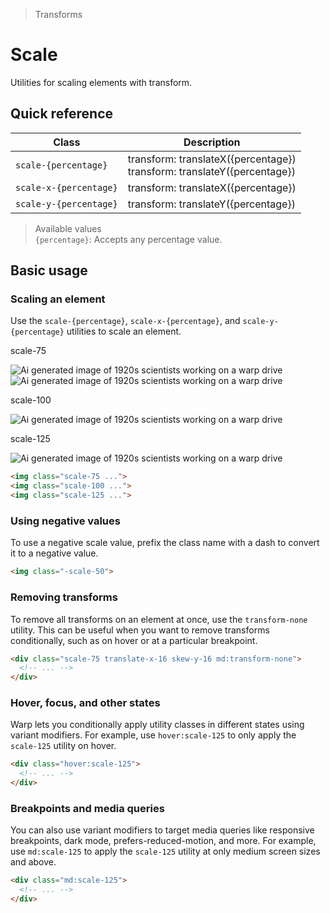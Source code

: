 > Transforms

# Scale

Utilities for scaling elements with transform.

## Quick reference

| Class                  | Description                                                                  |
|------------------------|------------------------------------------------------------------------------|
| `scale-{percentage}`   | transform: translateX({percentage})<br />transform: translateY({percentage}) |
| `scale-x-{percentage}` | transform: translateX({percentage})                                          |
| `scale-y-{percentage}` | transform: translateY({percentage})                                          |

> Available values <br />
> `{percentage}`: Accepts any percentage value. <br />

## Basic usage

### Scaling an element
Use the `scale-{percentage}`, `scale-x-{percentage}`, and `scale-y-{percentage}` utilities to scale an element.

<container>
<div class="flex items-center justify-around gap-16 sm:gap-4 pd-font-mono font-bold p-8 px-12 sm:px-8 pb-10 shrink-0">
<div class="flex flex-col items-center shrink-0">
  <p class="pd-font-medium pd-text-sm pd-text-slate-500 pd-font-mono text-center mb-32 dark:pd-text-slate-400">scale-75</p>
  <div class="relative">
    <div class="absolute inset-0">
      <img class="w-128 h-128 object-cover rounded-8 opacity-25" src="/20s-scientists.jpg" alt="Ai generated image of 1920s scientists working on a warp drive">
    </div>
    <div class="relative z-10 scale-75">
      <img class="w-128 h-128 object-cover rounded-8 pd-shadow-xl" src="/20s-scientists.jpg" alt="Ai generated image of 1920s scientists working on a warp drive">
      <div class="absolute inset-0 ring-1 ring-inset ring-black/10 rounded-lg"></div>
    </div>
  </div>
</div>
<div class="flex flex-col items-center shrink-0">
 <p class="pd-font-medium pd-text-sm pd-text-slate-500 pd-font-mono text-center mb-32 dark:pd-text-slate-400">scale-100</p>
  <div class="relative">
    <div class="relative z-10 scale-100">
      <img class="w-128 h-128 object-cover rounded-8 pd-shadow-xl" src="/20s-scientists.jpg" alt="Ai generated image of 1920s scientists working on a warp drive">
      <div class="absolute inset-0 ring-1 ring-inset ring-black/10 rounded-lg"></div>
    </div>
  </div>
</div>
<div class="flex flex-col items-center shrink-0">
 <p class="pd-font-medium pd-text-sm pd-text-slate-500 pd-font-mono text-center mb-32 dark:pd-text-slate-400">scale-125</p>
  <div class="relative">
    <div class="relative z-10 scale-125">
      <img class="w-128 h-128 object-cover rounded-8 pd-shadow-xl" src="/20s-scientists.jpg" alt="Ai generated image of 1920s scientists working on a warp drive">
      <div class="absolute inset-0 ring-1 ring-inset ring-black/10 rounded-lg"></div>
    </div>
  </div>
</div>
</div>
</container>

```html
<img class="scale-75 ...">
<img class="scale-100 ...">
<img class="scale-125 ...">
```

### Using negative values
To use a negative scale value, prefix the class name with a dash to convert it to a negative value.

```html
<img class="-scale-50">
```

### Removing transforms
To remove all transforms on an element at once, use the `transform-none` utility.
This can be useful when you want to remove transforms conditionally, such as on hover or at a particular breakpoint.

```html
<div class="scale-75 translate-x-16 skew-y-16 md:transform-none">
  <!-- ... -->
</div>
```

### Hover, focus, and other states
Warp lets you conditionally apply utility classes in different states using variant modifiers. For example, use `hover:scale-125` to only apply the `scale-125` utility on hover.

```html
<div class="hover:scale-125">
  <!-- ... -->
</div>
```

### Breakpoints and media queries
You can also use variant modifiers to target media queries like responsive breakpoints, dark mode, prefers-reduced-motion, and more. For example, use `md:scale-125` to apply the `scale-125` utility at only medium screen sizes and above.

```html
<div class="md:scale-125">
  <!-- ... -->
</div>
```
